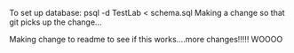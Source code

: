 To set up database:
psql -d TestLab < schema.sql
Making a change so that git picks up the change...


Making change to readme to see if this works....more changes!!!!! WOOOO